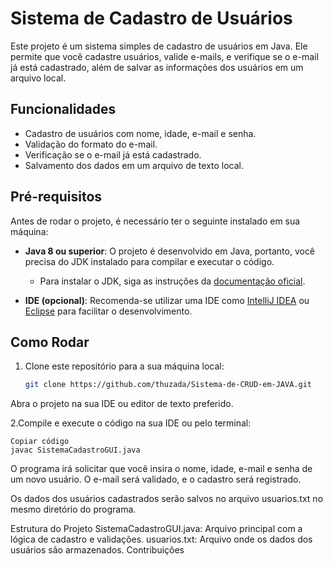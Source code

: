 # Sistema de Cadastro de Usuários

Este projeto é um sistema simples de cadastro de usuários em Java. Ele permite que você cadastre usuários, valide e-mails, e verifique se o e-mail já está cadastrado, além de salvar as informações dos usuários em um arquivo local.

## Funcionalidades
- Cadastro de usuários com nome, idade, e-mail e senha.
- Validação do formato do e-mail.
- Verificação se o e-mail já está cadastrado.
- Salvamento dos dados em um arquivo de texto local.
  
## Pré-requisitos

Antes de rodar o projeto, é necessário ter o seguinte instalado em sua máquina:

- **Java 8 ou superior**: O projeto é desenvolvido em Java, portanto, você precisa do JDK instalado para compilar e executar o código.
  - Para instalar o JDK, siga as instruções da [documentação oficial](https://docs.oracle.com/en/java/javase/).

- **IDE (opcional)**: Recomenda-se utilizar uma IDE como [IntelliJ IDEA](https://www.jetbrains.com/idea/) ou [Eclipse](https://www.eclipse.org/downloads/) para facilitar o desenvolvimento.

## Como Rodar

1. Clone este repositório para a sua máquina local:

   ```bash
   git clone https://github.com/thuzada/Sistema-de-CRUD-em-JAVA.git
Abra o projeto na sua IDE ou editor de texto preferido.

2.Compile e execute o código na sua IDE ou pelo terminal:


    Copiar código
    javac SistemaCadastroGUI.java


O programa irá solicitar que você insira o nome, idade, e-mail e senha de um novo usuário. O e-mail será validado, e o cadastro será registrado.

Os dados dos usuários cadastrados serão salvos no arquivo usuarios.txt no mesmo diretório do programa.

Estrutura do Projeto
SistemaCadastroGUI.java: Arquivo principal com a lógica de cadastro e validações.
usuarios.txt: Arquivo onde os dados dos usuários são armazenados.
Contribuições
